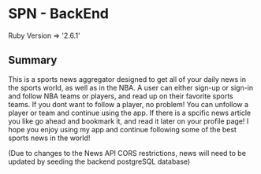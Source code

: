 # SPN - BackEnd

Ruby Version => '2.6.1'

## Summary 

This is a sports news aggregator designed to get all of your daily news in the sports world, as well as in the NBA.  A user can either sign-up or sign-in and follow NBA teams or players, and read up on their favorite sports teams.  If you dont want to follow a player, no problem!  You can unfollow a player or team and continue using the app.  If there is a spcific news article you like go ahead and bookmark it, and read it later on your profile page!  I hope you enjoy using my app and continue following some of the best sports news in the world!

(Due to changes to the News API CORS restrictions, news will need to be updated by seeding the backend postgreSQL database)
